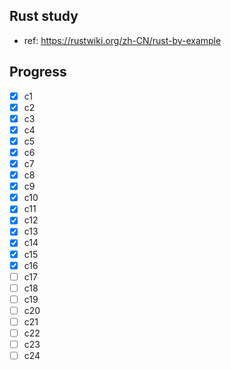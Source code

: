 ## Rust study
- ref: https://rustwiki.org/zh-CN/rust-by-example

## Progress
- [x] c1
- [x] c2
- [x] c3
- [x] c4
- [x] c5
- [x] c6
- [x] c7
- [x] c8
- [x] c9
- [x] c10
- [x] c11
- [x] c12
- [x] c13
- [x] c14
- [x] c15
- [x] c16
- [ ] c17
- [ ] c18
- [ ] c19
- [ ] c20
- [ ] c21
- [ ] c22
- [ ] c23
- [ ] c24
